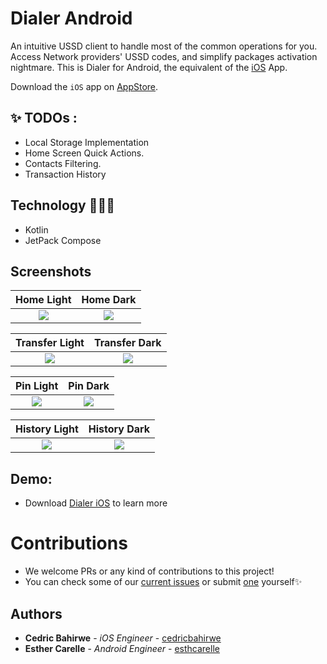 # Dialer Android
An intuitive USSD client to handle most of the common operations for you. Access Network providers' USSD codes, and simplify packages activation nightmare.
This is Dialer for Android, the equivalent of the [iOS](https://github.com/cedricbahirwe/dialer) App.

Download the `iOS` app on [AppStore](https://apps.apple.com/ke/app/dial-it/id1591756747).

## ✨ TODOs :
- Local Storage Implementation
- Home Screen Quick Actions.
- Contacts Filtering.
- Transaction History

## Technology 🧑🏽‍💻

- Kotlin
- JetPack Compose

## Screenshots
Home Light                 |  Home Dark
:-------------------------:|:-------------------------:
![](https://github.com/cedricbahirwe/dialer-android/assets/49038614/2282e45a-beb6-4601-a89f-a8276bac7f78)  |  ![](https://github.com/cedricbahirwe/dialer-android/assets/49038614/872adc38-9e05-4463-a018-0256a5289a7c)

Transfer Light                   |  Transfer Dark
:-------------------------:|:-------------------------:
![](https://github.com/cedricbahirwe/dialer-android/assets/49038614/bb937cb3-331f-47f7-9e33-663ac53767e8)  |  ![](https://github.com/cedricbahirwe/dialer-android/assets/49038614/90c94714-5c6d-45db-afab-c0dc73dcb811)

Pin Light                   |  Pin Dark
:-------------------------:|:-------------------------:
![](https://github.com/cedricbahirwe/dialer-android/assets/49038614/679d45d2-fa66-45fe-a681-b87c77667d79)  |  ![](https://github.com/cedricbahirwe/dialer-android/assets/49038614/1c2ddc9f-fe58-4fa8-8120-2d29977fcf68)

History Light                   |  History Dark
:-------------------------:|:-------------------------:
![](https://github.com/cedricbahirwe/dialer-android/assets/49038614/60795335-e057-4b24-b9b3-6c7a7ba5fa0a)  |  ![](https://github.com/cedricbahirwe/dialer-android/assets/49038614/827b8799-d7cc-4aa8-93be-8bc8414291cf)


## Demo:
* Download [Dialer iOS](https://apps.apple.com/ke/app/dial-it/id1591756747) to learn more

# Contributions

- We welcome PRs or any kind of contributions to this project!
- You can check some of our [current issues](https://github.com/cedricbahirwe/dialer-android/issues) or submit [one](https://github.com/cedricbahirwe/dialer-android/issues/new) yourself✨

## Authors

* **Cedric Bahirwe** - *iOS Engineer* - [cedricbahirwe](https://github.com/cedricbahirwe)
* **Esther Carelle** - *Android Engineer* - [esthcarelle](https://github.com/esthcarelle)
